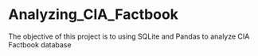# Analyzing_CIA_Factbook
The objective of this project is to using SQLite and Pandas to analyze CIA Factbook database
